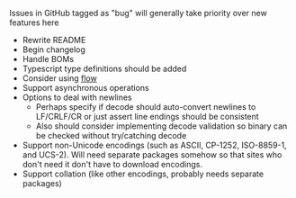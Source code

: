 Issues in GitHub tagged as "bug" will generally take priority over new features here
* Rewrite README
* Begin changelog
* Handle BOMs
* Typescript type definitions should be added
* Consider using [flow](https://flow.org/)
* Support asynchronous operations
* Options to deal with newlines
  * Perhaps specify if decode should auto-convert newlines to LF/CRLF/CR or just assert line endings should be consistent
  * Also should consider implementing decode validation so binary can be checked without try/catching decode
* Support non-Unicode encodings (such as ASCII, CP-1252, ISO-8859-1, and UCS-2). Will need separate packages somehow so that sites who don't need it don't have to download encodings.
* Support collation (like other encodings, probably needs separate packages)
